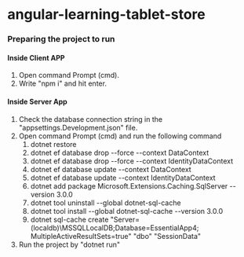 # angular-learning-tablet-store

### Preparing the project to run

#### Inside Client APP

1. Open command Prompt (cmd).
2. Write "npm i" and hit enter.

#### Inside Server App

1. Check the database connection string in the "appsettings.Development.json" file.
2. Open command Prompt (cmd) and run the following command
   1. dotnet restore
   2. dotnet ef database drop --force --context DataContext
   3. dotnet ef database drop --force --context IdentityDataContext
   4. dotnet ef database update --context DataContext
   5. dotnet ef database update --context IdentityDataContext
   3. dotnet add package Microsoft.Extensions.Caching.SqlServer --version 3.0.0
   4. dotnet tool uninstall --global dotnet-sql-cache
   5. dotnet tool install --global dotnet-sql-cache --version 3.0.0
   6. dotnet sql-cache create "Server=(localdb)\MSSQLLocalDB;Database=EssentialApp4; MultipleActiveResultSets=true" "dbo" "SessionData"
3. Run the project by "dotnet run"

